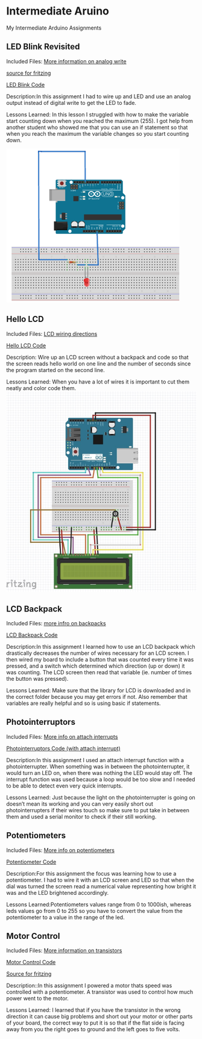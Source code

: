 # Intermediate Aruino
 My Intermediate Arduino Assignments 
 ## LED Blink Revisited
Included Files: [More information on analog write](https://www.arduino.cc/reference/en/language/functions/analog-io/analogwrite/)

[source for fritzing](http://fritzing.org/projects/led-blinking-using-arduino)

[LED Blink Code](https://github.com/jbrown56/Intermediate-Arduino/blob/master/Led_Blink_revisited/LED%20Blink.ino)

Description:In this assignment I had to wire up and LED and use an analog output instead of digital write to get the LED to fade. 

Lessons Learned: In this lesson I struggled with how to make the variable start counting down when you reached the maximum (255). I got help from another student who showed me that you can use an if statement so that when you reach the maximum the variable changes so you start counting down. 

![alt text](https://github.com/jbrown56/Intermediate-Arduino/blob/master/Led_Blink_revisited/LED_Blink_Revisited_fritzing.PNG)

## Hello LCD
Included Files: [LCD wiring directions](https://learn.adafruit.com/character-lcds/wiring-a-character-lcd)

[Hello LCD Code](https://github.com/jbrown56/Intermediate-Arduino/blob/master/hello_LCD/hello_lcd.ino)

Description: Wire up an LCD screen without a backpack and code so that the screen reads hello world on one line and the number of seconds since the program started on the second line. 

Lessons Learned: When you have a lot of wires it is important to cut them neatly and color code them. 
![alt text](https://github.com/jbrown56/Intermediate-Arduino/blob/master/hello_LCD/hello_lcd_fritzing.jpeg)
## LCD Backpack
Included Files: [more infro on backpacks](https://learn.adafruit.com/i2c-spi-lcd-backpack/arduino-i2c-use)

[LCD Backpack Code](https://github.com/jbrown56/Intermediate-Arduino/blob/master/LCD_backpack/hello_world_%2B_button.ino)

Description:In this assignment I learned how to use an LCD backpack which drastically decreases the number of wires necessary for an LCD screen. I then wired my board to include a button that was counted every time it was pressed, and a switch which determined which direction (up or down) it was counting. The LCD screen then read that variable (ie. number of times the button was pressed). 

Lessons Learned: Make sure that the library for LCD is downloaded and in the correct folder because you may get errors if not. Also remember that variables are really helpful and so is using basic if statements. 

## Photointerruptors
Included Files: [More info on attach interrupts](https://www.arduino.cc/reference/en/language/functions/external-interrupts/attachinterrupt/)

[Photointerruptors Code (with attach interrupt)](https://github.com/jbrown56/Intermediate-Arduino/blob/master/photo_interruptor/photo.ino)

Description:In this assignment I used an attach interrupt function with a photointerrupter. When something was in between the photointerrupter, it would turn an LED on, when there was nothing the LED would stay off. The interrupt function was used because a loop would be too slow and I needed to be able to detect even very quick interrupts.

Lessons Learned: Just because the light on the photointerrupter is going on doesn’t mean its working and you can very easily short out photointerrupters if their wires touch so make sure to put take in between them and used a serial monitor to check if their still working. 

## Potentiometers
Included Files: [More info on potentiometers](https://www.arduino.cc/en/tutorial/potentiometer)

[Potentiometer Code](https://github.com/jbrown56/Intermediate-Arduino/blob/master/Potentiometer/Potentiometer.ino)

Description:For this assignment the focus was learning how to use a potentiometer. I had to wire it with an LCD screen and LED so that when the dial was turned the screen read a numerical value representing how bright it was and the LED brightened accordingly.

Lessons Learned:Potentiometers values range from 0 to 1000ish, whereas leds values go from 0 to 255 so you have to convert the value from the potentiometer to a value in the range of the led. 

## Motor Control
Included Files: [More information on transistors](https://www.arduino.cc/en/Tutorial/TransistorMotorControl)

[Motor Control Code](https://github.com/jbrown56/Intermediate-Arduino/blob/master/motot_control/motot_control.ino)

[Source for fritzing](http://wiki.chssigma.com/index.php?title=File:Motor_Control_Fritzing.png)

Description::In this assignment I powered a motor thats speed was controlled with a potentiometer. A transistor was used to control how much power  went to the motor. 

Lessons Learned:  I learned that if you have the transistor in the wrong direction it can cause big problems and short out your motor or other parts of your board, the correct way to put it is so that if the flat side is facing away from you the right goes to ground and the left goes to five volts. 




